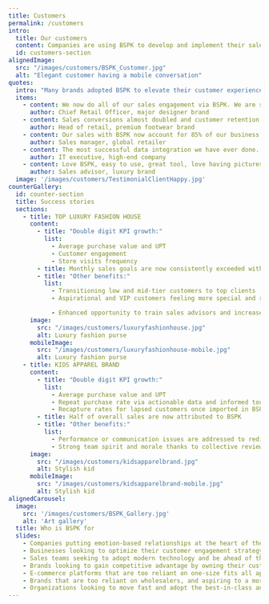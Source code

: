 ```yaml
---
title: Customers
permalink: /customers
intro:
  title: Our customers
  content: Companies are using BSPK to develop and implement their sales engagement strategy
  id: customers-section
alignedImage:
  src: "/images/customers/BSPK_Customer.jpg"
  alt: "Elegant customer having a mobile conversation"
quotes:
  intro: "Many brands adopted BSPK to elevate their customer experience strategy. Here’s what some of them told us:"
  items:
    - content: We now do all of our sales engagement via BSPK. We are so fortunate to have their technology deployed in our stores.
      author: Chief Retail Officer, major designer brand 
    - content: Sales conversions almost doubled and customer retention tripled after nine months across our 80 store fleet.
      author: Head of retail, premium footwear brand
    - content: Our sales with BSPK now account for 85% of our business performance.
      author: Sales manager, global retailer
    - content: The most successful data integration we have ever done. We cannot believe it only took six weeks!
      author: IT executive, high-end company 
    - content: Love BSPK, easy to use, great tool, love having pictures to share with clients!
      author: Sales advisor, luxury brand
  image: '/images/customers/TestimonialClientHappy.jpg'
counterGallery:
  id: counter-section
  title: Success stories
  sections:
    - title: TOP LUXURY FASHION HOUSE
      content:
        - title: "Double digit KPI growth:"
          list:
            - Average purchase value and UPT
            - Customer engagement
            - Store visits frequency
        - title: Monthly sales goals are now consistently exceeded with BSPK
        - title: "Other benefits:"
          list:
            - Transitioning low and mid-tier customers to top clients
            - Aspirational and VIP customers feeling more special and re-living positive emotions experienced in store

            - Enhanced opportunity to train sales advisors and increase customer and product knowledge
      image:
        src: "/images/customers/luxuryfashionhouse.jpg"
        alt: Luxury fashion purse
      mobileImage:
        src: "/images/customers/luxuryfashionhouse-mobile.jpg"
        alt: Luxury fashion purse
    - title: KIDS APPAREL BRAND
      content:
        - title: "Double digit KPI growth:"
          list:
            - Average purchase value and UPT
            - Repeat purchase rate via actionable data and informed touch points for distant selling
            - Recapture rates for lapsed customers once imported in BSPK database
        - title: Half of overall sales are now attributed to BSPK
        - title: "Other benefits:"
          list:
            - Performance or communication issues are addressed to redirect employees and improve the customer experience
            - Strong team spirit and morale thanks to collective review and celebration of individual successes
      image:
        src: "/images/customers/kidsapparelbrand.jpg"
        alt: Stylish kid
      mobileImage:
        src: "/images/customers/kidsapparelbrand-mobile.jpg"
        alt: Stylish kid
alignedCarousel:
  image:
    src: '/images/customers/BSPK_Gallery.jpg'
    alt: 'Art gallery'
  title: Who is BSPK for
  slides:
    - Companies putting emotion-based relationships at the heart of their unique selling proposition for improved customer experience and lifetime value
    - Businesses looking to optimize their customer engagement strategy with a human touch
    - Sales teams seeking to adopt modern technology and be ahead of the game
    - Brands looking to gain competitive advantage by owning their customer relationships and providing a better experience online or offline
    - E-commerce platforms that are too reliant on one-size fits all approach and look to differentiate
    - Brands that are too reliant on wholesalers, and aspiring to a more DTC approach
    - Organizations looking to move fast and adopt the best-in-class and only complete, cloud-hosted solution at a time when shopping habits have changed
---
```


<Internal-Intro/>
<Internal-AlignedImage/>
<ClientOnly>
  <Internal-Quotes/>
</ClientOnly>
<Internal-CounterGallery page="customers"/>
<Internal-AlignedCarousel/>
<Newsletter/>